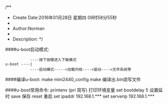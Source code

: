 /**
* Create Date:2016年01月28日 星期四 09时58分55秒
* 
* Author:Norman
* 
* Description: 
*/

####u-boot启动模式:
    
               ----按下按键进入下载模式 
    u-boot ----|
               ----启动模式----->加载内核---->驱动---->文件系统等

####编译u-boot:
    make mini2440_config
    make 编译出.bin烧写文件

####u-boot常用命令:
    printenv (pri 简写)         打印环境变量
    set bootdelay 5             设置延时
    save                        保存
    reset                       重启
    set ipaddr 192.168.1.***
    set serverip 192.168.1.***



